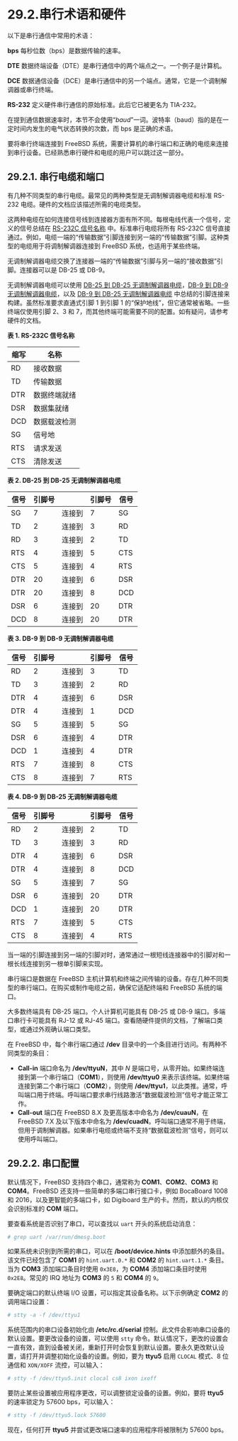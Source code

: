 # 29.2.串行术语和硬件

以下是串行通信中常用的术语：

**bps**
每秒位数（bps）是数据传输的速率。

**DTE**
数据终端设备（DTE）是串行通信中的两个端点之一。一个例子是计算机。

**DCE**
数据通信设备（DCE）是串行通信中的另一个端点。通常，它是一个调制解调器或串行终端。

**RS-232**
定义硬件串行通信的原始标准。此后它已被更名为 TIA-232。

在提到通信数据速率时，本节不会使用“*baud*”一词。波特率（baud）指的是在一定时间内发生的电气状态转换的次数，而 bps 是正确的术语。

要将串行终端连接到 FreeBSD 系统，需要计算机的串行端口和正确的电缆来连接到串行设备。已经熟悉串行硬件和电缆的用户可以跳过这一部分。

## 29.2.1. 串行电缆和端口

有几种不同类型的串行电缆。最常见的两种类型是无调制解调器电缆和标准 RS-232 电缆。硬件的文档应该描述所需的电缆类型。

这两种电缆在如何连接信号线到连接器方面有所不同。每根电线代表一个信号，定义的信号总结在 [RS-232C 信号名称](https://docs.freebsd.org/en/books/handbook/serialcomms/#serialcomms-signal-names) 中。标准串行电缆将所有 RS-232C 信号直接通过。例如，电缆一端的“传输数据”引脚连接到另一端的“传输数据”引脚。这种类型的电缆用于将调制解调器连接到 FreeBSD 系统，也适用于某些终端。

无调制解调器电缆交换了连接器一端的“传输数据”引脚与另一端的“接收数据”引脚。连接器可以是 DB-25 或 DB-9。

无调制解调器电缆可以使用 [DB-25 到 DB-25 无调制解调器电缆](https://docs.freebsd.org/en/books/handbook/serialcomms/#nullmodem-db25)，[DB-9 到 DB-9 无调制解调器电缆](https://docs.freebsd.org/en/books/handbook/serialcomms/#nullmodem-db9)，以及 [DB-9 到 DB-25 无调制解调器电缆](https://docs.freebsd.org/en/books/handbook/serialcomms/#nullmodem-db9-25) 中总结的引脚连接来构建。虽然标准要求直通式引脚 1 到引脚 1 的“保护地线”，但它通常被省略。一些终端仅使用引脚 2、3 和 7，而其他终端可能需要不同的配置。如有疑问，请参考硬件的文档。

**表 1. RS-232C 信号名称**

| 缩写  | 名称     |
| --- | ------ |
| RD  | 接收数据   |
| TD  | 传输数据   |
| DTR | 数据终端就绪 |
| DSR | 数据集就绪  |
| DCD | 数据载波检测 |
| SG  | 信号地    |
| RTS | 请求发送   |
| CTS | 清除发送   |

**表 2. DB-25 到 DB-25 无调制解调器电缆**

| 信号  | 引脚号 |     | 引脚号 | 信号  |
| --- | --- | --- | --- | --- |
| SG  | 7   | 连接到 | 7   | SG  |
| TD  | 2   | 连接到 | 3   | RD  |
| RD  | 3   | 连接到 | 2   | TD  |
| RTS | 4   | 连接到 | 5   | CTS |
| CTS | 5   | 连接到 | 4   | RTS |
| DTR | 20  | 连接到 | 6   | DSR |
| DTR | 20  | 连接到 | 8   | DCD |
| DSR | 6   | 连接到 | 20  | DTR |
| DCD | 8   | 连接到 | 20  | DTR |

**表 3. DB-9 到 DB-9 无调制解调器电缆**

| 信号  | 引脚号 |     | 引脚号 | 信号  |
| --- | --- | --- | --- | --- |
| RD  | 2   | 连接到 | 3   | TD  |
| TD  | 3   | 连接到 | 2   | RD  |
| DTR | 4   | 连接到 | 6   | DSR |
| DTR | 4   | 连接到 | 1   | DCD |
| SG  | 5   | 连接到 | 5   | SG  |
| DSR | 6   | 连接到 | 4   | DTR |
| DCD | 1   | 连接到 | 4   | DTR |
| RTS | 7   | 连接到 | 8   | CTS |
| CTS | 8   | 连接到 | 7   | RTS |

**表 4. DB-9 到 DB-25 无调制解调器电缆**

| 信号  | 引脚号 |     | 引脚号 | 信号  |
| --- | --- | --- | --- | --- |
| RD  | 2   | 连接到 | 2   | TD  |
| TD  | 3   | 连接到 | 3   | RD  |
| DTR | 4   | 连接到 | 6   | DSR |
| DTR | 4   | 连接到 | 8   | DCD |
| SG  | 5   | 连接到 | 7   | SG  |
| DSR | 6   | 连接到 | 20  | DTR |
| DCD | 1   | 连接到 | 20  | DTR |
| RTS | 7   | 连接到 | 5   | CTS |
| CTS | 8   | 连接到 | 4   | RTS |

当一端的引脚连接到另一端的引脚对时，通常通过一根短线连接器中的引脚对和一根长线连接到另一根单引脚来实现。

串行端口是数据在 FreeBSD 主机计算机和终端之间传输的设备。存在几种不同类型的串行端口。在购买或制作电缆之前，确保它适配终端和 FreeBSD 系统的端口。

大多数终端具有 DB-25 端口。个人计算机可能具有 DB-25 或 DB-9 端口。多端口串行卡可能具有 RJ-12 或 RJ-45 端口。查看随硬件提供的文档，了解端口类型，或通过外观确认端口类型。

在 FreeBSD 中，每个串行端口通过 **/dev** 目录中的一个条目进行访问。有两种不同类型的条目：

* **Call-in** 端口命名为 **/dev/ttyuN**，其中 *N* 是端口号，从零开始。如果终端连接到第一个串行端口（**COM1**），则使用 **/dev/ttyu0** 来表示该终端。如果终端连接到第二个串行端口（**COM2**），则使用 **/dev/ttyu1**，以此类推。通常，呼叫端口用于终端。呼叫端口要求串行线路激活“数据载波检测”信号才能正常工作。
* **Call-out** 端口在 FreeBSD 8.X 及更高版本中命名为 **/dev/cuauN**，在 FreeBSD 7.X 及以下版本中命名为 **/dev/cuadN**。呼叫端口通常不用于终端，但用于调制解调器。如果串行电缆或终端不支持“数据载波检测”信号，则可以使用呼叫端口。

## 29.2.2. 串口配置

默认情况下，FreeBSD 支持四个串口，通常称为 **COM1**、**COM2**、**COM3** 和 **COM4**。FreeBSD 还支持一些简单的多端口串行接口卡，例如 BocaBoard 1008 和 2016，以及更智能的多端口卡，如 Digiboard 生产的卡。然而，默认的内核仅会识别标准的 **COM** 端口。

要查看系统是否识别了串口，可以查找以 `uart` 开头的系统启动消息：

```sh
# grep uart /var/run/dmesg.boot
```

如果系统未识别到所需的串口，可以在 **/boot/device.hints** 中添加额外的条目。该文件已经包含了 **COM1** 的 `hint.uart.0.*` 和 **COM2** 的 `hint.uart.1.*` 条目。当为 **COM3** 添加端口条目时使用 `0x3E8`，为 **COM4** 添加端口条目时使用 `0x2E8`。常见的 IRQ 地址为 **COM3** 的 `5` 和 **COM4** 的 `9`。

要确定端口的默认终端 I/O 设置，可以指定其设备名称。以下示例确定 **COM2** 的调用端口设置：

```sh
# stty -a -f /dev/ttyu1
```

系统范围内的串口设备初始化由 **/etc/rc.d/serial** 控制。此文件会影响串口设备的默认设置。要更改设备的设置，可以使用 `stty` 命令。默认情况下，更改的设置会一直有效，直到设备被关闭，重新打开时会恢复到默认设置。要永久更改默认设置，请打开并调整初始化设备的设置。例如，要为 **ttyu5** 启用 `CLOCAL` 模式、8 位通信和 `XON/XOFF` 流控，可以输入：

```sh
# stty -f /dev/ttyu5.init clocal cs8 ixon ixoff
```

要防止某些设置被应用程序更改，可以调整锁定设备的设置。例如，要将 **ttyu5** 的速率锁定为 57600 bps，可以输入：

```sh
# stty -f /dev/ttyu5.lock 57600
```

现在，任何打开 **ttyu5** 并尝试更改端口速率的应用程序将被限制为 57600 bps。
